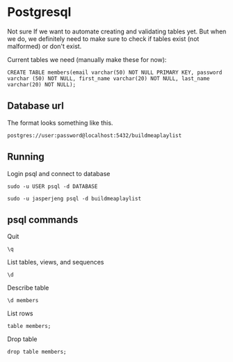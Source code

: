 # Postgresql
Not sure If we want to automate creating and validating tables yet. But when we do, we definitely need to make sure to check if tables exist (not malformed) or don't exist. 

Current tables we need (manually make these for now):

`CREATE TABLE members(email varchar(50) NOT NULL PRIMARY KEY, password varchar (50) NOT NULL, first_name varchar(20) NOT NULL, last_name varchar(20) NOT NULL);`

## Database url 
The format looks something like this.

`postgres://user:password@localhost:5432/buildmeaplaylist`

## Running

Login psql and connect to database

`sudo -u USER psql -d DATABASE`

`sudo -u jasperjeng psql -d buildmeaplaylist`

## psql commands
Quit

`\q`

List tables, views, and sequences

`\d`

Describe table

`\d members`

List rows

`table members;`

Drop table

`drop table members;`